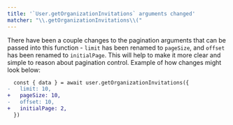 ```yaml
---
title: '`User.getOrganizationInvitations` arguments changed'
matcher: "\\.getOrganizationInvitations\\("
---
```


There have been a couple changes to the pagination arguments that can be passed into this function - `limit` has been renamed to `pageSize`, and `offset` has been renamed to `initialPage`. This will help to make it more clear and simple to reason about pagination control. Example of how changes might look below:

```diff
  const { data } = await user.getOrganizationInvitations({
-   limit: 10,
+   pageSize: 10,
-   offset: 10,
+   initialPage: 2,
  })
```
